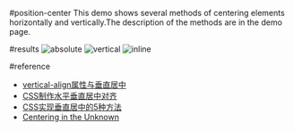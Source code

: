 #position-center
This demo shows several methods of centering elements horizontally and vertically.The description of the methods are in the demo page.

#results
![absolute](http://static.zybuluo.com/helicese/vsofzsul12r1bde55ozbxall/absolute.JPG)
![vertical](http://static.zybuluo.com/helicese/pb8uv9feuuzl79m68bhj8lhy/vertical.JPG)
![inline](http://static.zybuluo.com/helicese/qzyb6xh2ow72n2qmvdhjmhdx/inline.JPG)

#reference
- [vertical-align属性与垂直居中](http://www.html-js.com/article/BOM-related-summary-verticalalign-attributes-and-vertical-center%202946)
- [CSS制作水平垂直居中对齐](http://www.w3cplus.com/css/vertically-center-content-with-css)
- [CSS实现垂直居中的5种方法](https://www.qianduan.net/css-to-achieve-the-vertical-center-of-the-five-kinds-of-methods/)
- [Centering in the Unknown](https://css-tricks.com/centering-in-the-unknown/)